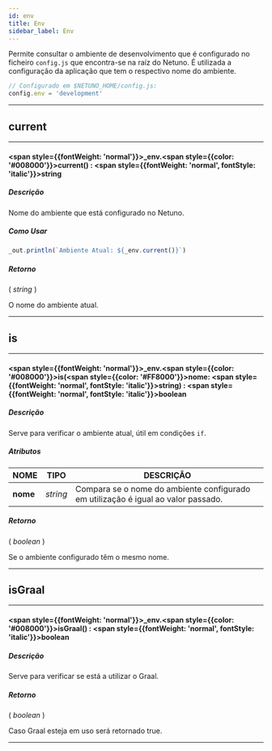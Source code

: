 ```yaml
---
id: env
title: Env
sidebar_label: Env
---
```


Permite consultar o ambiente de desenvolvimento que é configurado no ficheiro `config.js` que encontra-se na raíz do Netuno.
É utilizada a configuração da aplicação que tem o respectivo nome do ambiente.

```javascript
// Configurado em $NETUNO_HOME/config.js:
config.env = 'development'
```

---

## current

---

#### <span style={{fontWeight: 'normal'}}>_env</span>.<span style={{color: '#008000'}}>current</span>() : <span style={{fontWeight: 'normal', fontStyle: 'italic'}}>string</span>
##### Descrição

Nome do ambiente que está configurado no Netuno.

##### Como Usar

```javascript
_out.println(`Ambiente Atual: ${_env.current()}`)
```

##### Retorno

( _string_ )

O nome do ambiente atual.

---

## is

---

#### <span style={{fontWeight: 'normal'}}>_env</span>.<span style={{color: '#008000'}}>is</span>(<span style={{color: '#FF8000'}}>nome</span>: <span style={{fontWeight: 'normal', fontStyle: 'italic'}}>string</span>) : <span style={{fontWeight: 'normal', fontStyle: 'italic'}}>boolean</span>
##### Descrição

Serve para verificar o ambiente atual, útil em condições `if`.

##### Atributos

| NOME | TIPO | DESCRIÇÃO |
|---|---|---|
| **nome** | _string_ | Compara se o nome do ambiente configurado em utilização é igual ao valor passado. |

##### Retorno

( _boolean_ )

Se o ambiente configurado têm o mesmo nome.

---

## isGraal

---

#### <span style={{fontWeight: 'normal'}}>_env</span>.<span style={{color: '#008000'}}>isGraal</span>() : <span style={{fontWeight: 'normal', fontStyle: 'italic'}}>boolean</span>
##### Descrição

Serve para verificar se está a utilizar o Graal.

##### Retorno

( _boolean_ )

Caso Graal esteja em uso será retornado true.

---

